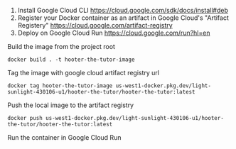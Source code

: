 1. Install Google Cloud CLI
https://cloud.google.com/sdk/docs/install#deb
2. Register your Docker container as an artifact in Google Cloud's "Artifact Registery"
https://cloud.google.com/artifact-registry
3. Deploy on Google Cloud Run
https://cloud.google.com/run?hl=en


Build the image from the project root
```shell
docker build . -t hooter-the-tutor-image
```

Tag the image with google cloud artifact registry url
```shell
docker tag hooter-the-tutor-image us-west1-docker.pkg.dev/light-sunlight-430106-u1/hooter-the-tutor/hooter-the-tutor:latest
```

Push the local image to the artifact registry
```shell
docker push us-west1-docker.pkg.dev/light-sunlight-430106-u1/hooter-the-tutor/hooter-the-tutor:latest
```

Run the container in Google Cloud Run
